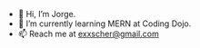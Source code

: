 - 👋 Hi, I’m Jorge.
- 🌱 I’m currently learning MERN at Coding Dojo.
- 📫 Reach me at exxscher@gmail.com

<!---
rojaslabs/rojaslabs is a ✨ special ✨ repository because its `README.md` (this file) appears on your GitHub profile.
You can click the Preview link to take a look at your changes.
--->
